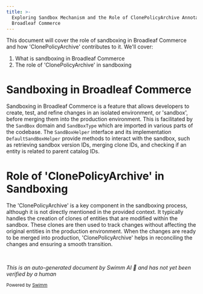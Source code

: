 ```yaml
---
title: >-
  Exploring Sandbox Mechanism and the Role of ClonePolicyArchive Annotation in
  Broadleaf Commerce
---
```

This document will cover the role of sandboxing in Broadleaf Commerce and how 'ClonePolicyArchive' contributes to it. We'll cover:

1. What is sandboxing in Broadleaf Commerce
2. The role of 'ClonePolicyArchive' in sandboxing

# Sandboxing in Broadleaf Commerce

Sandboxing in Broadleaf Commerce is a feature that allows developers to create, test, and refine changes in an isolated environment, or 'sandbox', before merging them into the production environment. This is facilitated by the `SandBox` domain and `SandBoxType` which are imported in various parts of the codebase. The `SandBoxHelper` interface and its implementation `DefaultSandBoxHelper` provide methods to interact with the sandbox, such as retrieving sandbox version IDs, merging clone IDs, and checking if an entity is related to parent catalog IDs.

# Role of 'ClonePolicyArchive' in Sandboxing

The 'ClonePolicyArchive' is a key component in the sandboxing process, although it is not directly mentioned in the provided context. It typically handles the creation of clones of entities that are modified within the sandbox. These clones are then used to track changes without affecting the original entities in the production environment. When the changes are ready to be merged into production, 'ClonePolicyArchive' helps in reconciling the changes and ensuring a smooth transition.

&nbsp;

*This is an auto-generated document by Swimm AI 🌊 and has not yet been verified by a human*

<SwmMeta version="3.0.0" repo-id="Z2l0aHViJTNBJTNBQnJvYWRsZWFmQ29tbWVyY2UtZGVtbyUzQSUzQWdpbGFkbmF2b3Q=" repo-name="BroadleafCommerce-demo" doc-type="follow-up"><sup>Powered by [Swimm](/)</sup></SwmMeta>
